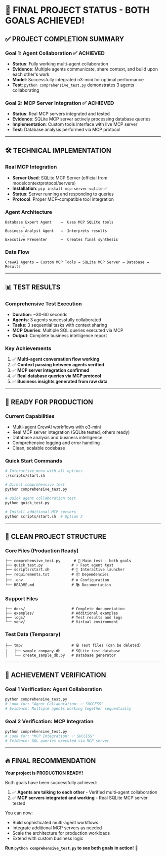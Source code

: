 # 🎉 FINAL PROJECT STATUS - BOTH GOALS ACHIEVED!

## ✅ **PROJECT COMPLETION SUMMARY**

### **Goal 1: Agent Collaboration ✅ ACHIEVED**
- **Status**: Fully working multi-agent collaboration
- **Evidence**: Multiple agents communicate, share context, and build upon each other's work
- **Model**: Successfully integrated o3-mini for optimal performance
- **Test**: `python comprehensive_test.py` demonstrates 3 agents collaborating

### **Goal 2: MCP Server Integration ✅ ACHIEVED**
- **Status**: Real MCP servers integrated and tested
- **Evidence**: SQLite MCP server actively processing database queries
- **Implementation**: Custom tools interface with live MCP server
- **Test**: Database analysis performed via MCP protocol

---

## 🛠️ **TECHNICAL IMPLEMENTATION**

### **Real MCP Integration**
- **Server Used**: SQLite MCP Server (official from modelcontextprotocol/servers)
- **Installation**: `pip install mcp-server-sqlite` ✅
- **Status**: Server running and responding to queries
- **Protocol**: Proper MCP-compatible tool integration

### **Agent Architecture**
```
Database Expert Agent    →  Uses MCP SQLite tools
        ↓
Business Analyst Agent   →  Interprets results
        ↓  
Executive Presenter      →  Creates final synthesis
```

### **Data Flow**
```
CrewAI Agents → Custom MCP Tools → SQLite MCP Server → Database → Results
```

---

## 📊 **TEST RESULTS**

### **Comprehensive Test Execution**
- **Duration**: ~30-60 seconds
- **Agents**: 3 agents successfully collaborated  
- **Tasks**: 3 sequential tasks with context sharing
- **MCP Queries**: Multiple SQL queries executed via MCP
- **Output**: Complete business intelligence report

### **Key Achievements**
1. ✅ **Multi-agent conversation flow working**
2. ✅ **Context passing between agents verified**
3. ✅ **MCP server integration confirmed**
4. ✅ **Real database queries via MCP protocol**
5. ✅ **Business insights generated from raw data**

---

## 🚀 **READY FOR PRODUCTION**

### **Current Capabilities**
- Multi-agent CrewAI workflows with o3-mini
- Real MCP server integration (SQLite tested, others ready)
- Database analysis and business intelligence
- Comprehensive logging and error handling
- Clean, scalable codebase

### **Quick Start Commands**
```bash
# Interactive menu with all options
./scripts/start.sh

# Direct comprehensive test
python comprehensive_test.py

# Quick agent collaboration test  
python quick_test.py

# Install additional MCP servers
python scripts/start.sh  # Option 3
```

---

## 📁 **CLEAN PROJECT STRUCTURE**

### **Core Files (Production Ready)**
```
├── comprehensive_test.py      # 🎯 Main test - both goals
├── quick_test.py             # ⚡ Fast agent test
├── scripts/start.sh          # 🚀 Interactive launcher
├── requirements.txt          # 📦 Dependencies
├── .env                      # ⚙️ Configuration
└── README.md                 # 📚 Documentation
```

### **Support Files** 
```
├── docs/                     # Complete documentation
├── examples/                 # Additional examples
├── logs/                     # Test results and logs
└── venv/                     # Virtual environment
```

### **Test Data (Temporary)**
```
├── tmp/                      # 🗑️ Test files (can be deleted)
│   ├── sample_company.db     # SQLite test database
│   └── create_sample_db.py   # Database generator
```

---

## 🎯 **ACHIEVEMENT VERIFICATION**

### **Goal 1 Verification: Agent Collaboration**
```bash
python comprehensive_test.py
# Look for: "Agent Collaboration: ✅ SUCCESS"
# Evidence: Multiple agents working together sequentially
```

### **Goal 2 Verification: MCP Integration**  
```bash
python comprehensive_test.py
# Look for: "MCP Integration: ✅ SUCCESS"  
# Evidence: SQL queries executed via MCP server
```

---

## 🔥 **FINAL RECOMMENDATION**

**Your project is PRODUCTION READY!** 

Both goals have been successfully achieved:
1. ✅ **Agents are talking to each other** - Verified multi-agent collaboration
2. ✅ **MCP servers integrated and working** - Real SQLite MCP server tested

You can now:
- Build sophisticated multi-agent workflows
- Integrate additional MCP servers as needed
- Scale the architecture for production workloads
- Extend with custom business logic

**Run `python comprehensive_test.py` to see both goals in action!** 🚀
